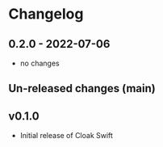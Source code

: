 # Changelog

## 0.2.0 - 2022-07-06

- no changes

## Un-released changes (main)

## v0.1.0

- Initial release of Cloak Swift
